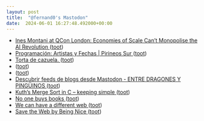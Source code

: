 ```yaml
---
layout: post
title:  "@fernand0's Mastodon"
date:  2024-06-01 16:27:48.492000+00:00
---
```

*  [Ines Montani at QCon London: Economies of Scale Can’t Monopolise the AI Revolution ](https://www.infoq.com/news/2024/05/ai-revolution-monopol) ([toot](https://mastodon.social/@fernand0/112542303419630233))
*  [Programación: Artistas y Fechas \| Pirineos Sur ](https://pirineos-sur.es/programacion) ([toot](https://mastodon.social/@fernand0/112542106268642834))
*  [Torta de cazuela. ](https://avecesunafoto.wordpress.com/2024/06/01/torta-de-cazuela) ([toot](https://mastodon.social/@fernand0/112542012369649909))
*  [ ](https://fedi.simonwillison.net/@simon) ([toot](https://mastodon.social/@fernand0/112541960483678396))
*  [ ](https://mastodon.social/users/fernand0/statuses/112541959428211389/activity) ([toot](https://mastodon.social/users/fernand0/statuses/112541959428211389/activity))
*  [Descubrir feeds de blogs desde Mastodon - ENTRE DRAGONES Y PINGÜINOS ](https://angelesbroullon.gitlab.io/entredragonesypinguinos/2024/04/24/20240424-descubrir-feeds-de-blogs-desde-mastodon) ([toot](https://mastodon.social/@fernand0/112541894534112886))
*  [Kuth’s Merge Sort in C – keeping simple ](https://www.yodaiken.com/2024/01/24/kuths-merge-sort-in-c) ([toot](https://mastodon.social/@fernand0/112541594531664385))
*  [No one buys books ](https://www.elysian.press/p/no-one-buys-book) ([toot](https://mastodon.social/@fernand0/112541297392492159))
*  [We can have a different web ](https://www.citationneeded.news/we-can-have-a-different-web) ([toot](https://mastodon.social/@fernand0/112541043314122178))
*  [Save the Web by Being Nice ](https://sheep.horse/2024/4/save_the_web_by_being_nice.htm) ([toot](https://mastodon.social/@fernand0/112540866467077128))
